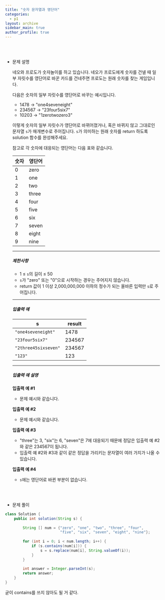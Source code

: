 ```yaml
---
title: "숫자 문자열과 영단어"
categories:
  - p1
layout: archive
sidebar_main: true
author_profile: true
---
```


<br>

<br>

* 문제 설명

  네오와 프로도가 숫자놀이를 하고 있습니다. 네오가 프로도에게 숫자를 건넬 때 일부 자릿수를 영단어로 바꾼 카드를 건네주면 프로도는 원래 숫자를 찾는 게임입니다.

  다음은 숫자의 일부 자릿수를 영단어로 바꾸는 예시입니다.

  - 1478 → "one4seveneight"
  - 234567 → "23four5six7"
  - 10203 → "1zerotwozero3"

  이렇게 숫자의 일부 자릿수가 영단어로 바뀌어졌거나, 혹은 바뀌지 않고 그대로인 문자열 `s`가 매개변수로 주어집니다. `s`가 의미하는 원래 숫자를 return 하도록 solution 함수를 완성해주세요.

  참고로 각 숫자에 대응되는 영단어는 다음 표와 같습니다.

  | 숫자 | 영단어 |
  | ---- | ------ |
  | 0    | zero   |
  | 1    | one    |
  | 2    | two    |
  | 3    | three  |
  | 4    | four   |
  | 5    | five   |
  | 6    | six    |
  | 7    | seven  |
  | 8    | eight  |
  | 9    | nine   |

  ------

  ##### 제한사항

  - 1 ≤ `s`의 길이 ≤ 50
  - `s`가 "zero" 또는 "0"으로 시작하는 경우는 주어지지 않습니다.
  - return 값이 1 이상 2,000,000,000 이하의 정수가 되는 올바른 입력만 `s`로 주어집니다.

  ------

  ##### 입출력 예

  | s                    | result |
  | -------------------- | ------ |
  | `"one4seveneight"`   | 1478   |
  | `"23four5six7"`      | 234567 |
  | `"2three45sixseven"` | 234567 |
  | `"123"`              | 123    |

  ------

  ##### 입출력 예 설명

  **입출력 예 #1**

  - 문제 예시와 같습니다.

  **입출력 예 #2**

  - 문제 예시와 같습니다.

  **입출력 예 #3**

  - "three"는 3, "six"는 6, "seven"은 7에 대응되기 때문에 정답은 입출력 예 #2와 같은 234567이 됩니다.
  - 입출력 예 #2와 #3과 같이 같은 정답을 가리키는 문자열이 여러 가지가 나올 수 있습니다.

  **입출력 예 #4**

  - `s`에는 영단어로 바뀐 부분이 없습니다.

<br>

<br>

* 문제 풀이

```java
class Solution {
    public int solution(String s) {
        
        String [] num = {"zero", "one", "two", "three", "four", 
                         "five", "six", "seven", "eight", "nine"};
        
        for (int i = 0; i < num.length; i++) {
            if (s.contains(num[i])) {
                s = s.replace(num[i], String.valueOf(i));
            }
        }
        
        int answer = Integer.parseInt(s);
        return answer;
    }
}
```

굳이 contains를 쓰지 않아도 될 거 같다.